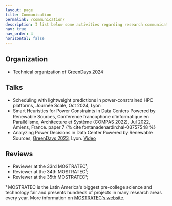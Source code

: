 ```yaml
---
layout: page
title: Communication
permalink: /communication/
description: I list below some activities regarding research communication.
nav: true
nav_order: 4
horizontal: false
---
```


## Organization
- Technical organization of [GreenDays 2024](http://perso.ens-lyon.fr/laurent.lefevre/greendaystoulouse2024/)

## Talks
- Scheduling with lightweight predictions in power-constrained HPC platforms, Journée Scale, Oct 2024, Lyon
- Smart Heuristics for Power Constraints in Data Centers Powered by Renewable Sources, Conférence francophone d’informatique en Parallélisme, Architecture et Système (COMPAS 2022), Jul 2022, Amiens, France. paper 7 {% cite fontanadenardin:hal-03757548 %}
- Analyzing Power Decisions in Data Center Powered by Renewable Sources, [GreenDays 2023](http://perso.ens-lyon.fr/laurent.lefevre/greendayslyon2023), Lyon. [Video](https://graal.ens-lyon.fr/greendays2023/GreenDays2023_Igor_Fontana_Nardin.mp4)

## Reviews
- Reviewer at the 33rd MOSTRATEC¹;
- Reviewer at the 34th MOSTRATEC¹;
- Reviewer at the 35th MOSTRATEC¹;

¹ MOSTRATEC is the Latin America's biggest pre-college science and technology fair and presents hundreds of projects in many research areas every year. More information on [MOSTRATEC's website](https://www.mostratec.com.br/en).